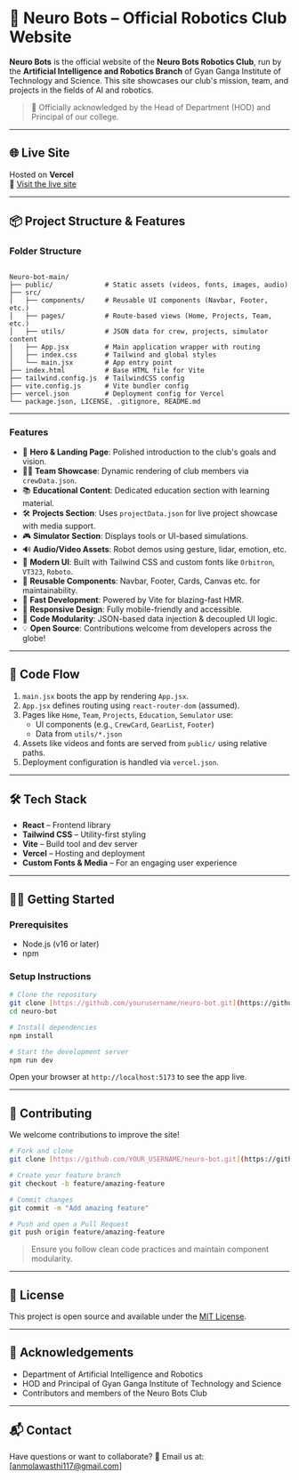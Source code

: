 
# 🤖 Neuro Bots – Official Robotics Club Website

**Neuro Bots** is the official website of the **Neuro Bots Robotics Club**, run by the **Artificial Intelligence and Robotics Branch** of Gyan Ganga Institute of Technology and Science. This site showcases our club's mission, team, and projects in the fields of AI and robotics.

> 🏫 Officially acknowledged by the Head of Department (HOD) and Principal of our college.

---

## 🌐 Live Site

Hosted on **Vercel**  
🔗 [Visit the live site](https://neruo-bot.vercel.app)

---

## 📦 Project Structure & Features

### Folder Structure

```

Neuro-bot-main/
├── public/             # Static assets (videos, fonts, images, audio)
├── src/
│   ├── components/     # Reusable UI components (Navbar, Footer, etc.)
│   ├── pages/          # Route-based views (Home, Projects, Team, etc.)
│   ├── utils/          # JSON data for crew, projects, simulator content
│   ├── App.jsx         # Main application wrapper with routing
│   ├── index.css       # Tailwind and global styles
│   └── main.jsx        # App entry point
├── index.html          # Base HTML file for Vite
├── tailwind.config.js  # TailwindCSS config
├── vite.config.js      # Vite bundler config
├── vercel.json         # Deployment config for Vercel
└── package.json, LICENSE, .gitignore, README.md

````

---

### Features

- 🎯 **Hero & Landing Page**: Polished introduction to the club's goals and vision.
- 🧑‍🔬 **Team Showcase**: Dynamic rendering of club members via `crewData.json`.
- 📚 **Educational Content**: Dedicated education section with learning material.
- 🛠️ **Projects Section**: Uses `projectData.json` for live project showcase with media support.
- 🎮 **Simulator Section**: Displays tools or UI-based simulations.
- 🔊 **Audio/Video Assets**: Robot demos using gesture, lidar, emotion, etc.
- 🎨 **Modern UI**: Built with Tailwind CSS and custom fonts like `Orbitron`, `VT323`, `Roboto`.
- 🔁 **Reusable Components**: Navbar, Footer, Cards, Canvas etc. for maintainability.
- 🚀 **Fast Development**: Powered by Vite for blazing-fast HMR.
- 📱 **Responsive Design**: Fully mobile-friendly and accessible.
- 🧪 **Code Modularity**: JSON-based data injection & decoupled UI logic.
- 💡 **Open Source**: Contributions welcome from developers across the globe!

---

## 🔁 Code Flow

1. `main.jsx` boots the app by rendering `App.jsx`.
2. `App.jsx` defines routing using `react-router-dom` (assumed).
3. Pages like `Home`, `Team`, `Projects`, `Education`, `Semulator` use:
   - UI components (e.g., `CrewCard`, `GearList`, `Footer`)
   - Data from `utils/*.json`
4. Assets like videos and fonts are served from `public/` using relative paths.
5. Deployment configuration is handled via `vercel.json`.

---

## 🛠️ Tech Stack

- **React** – Frontend library
- **Tailwind CSS** – Utility-first styling
- **Vite** – Build tool and dev server
- **Vercel** – Hosting and deployment
- **Custom Fonts & Media** – For an engaging user experience

---

## 🧑‍💻 Getting Started

### Prerequisites

- Node.js (v16 or later)
- npm

### Setup Instructions

```bash
# Clone the repository
git clone [https://github.com/yourusername/neuro-bot.git](https://github.com/Anmolawasthi117/Neuro-bot)
cd neuro-bot

# Install dependencies
npm install

# Start the development server
npm run dev
````

Open your browser at `http://localhost:5173` to see the app live.

---

## 🌱 Contributing

We welcome contributions to improve the site!

```bash
# Fork and clone
git clone [https://github.com/YOUR_USERNAME/neuro-bot.git](https://github.com/Anmolawasthi117/Neuro-bot)

# Create your feature branch
git checkout -b feature/amazing-feature

# Commit changes
git commit -m "Add amazing feature"

# Push and open a Pull Request
git push origin feature/amazing-feature
```

> Ensure you follow clean code practices and maintain component modularity.

---

## 📄 License

This project is open source and available under the [MIT License](./LICENSE).

---

## 🙌 Acknowledgements

* Department of Artificial Intelligence and Robotics
* HOD and Principal of Gyan Ganga Institute of Technology and Science
* Contributors and members of the Neuro Bots Club

---

## 📬 Contact

Have questions or want to collaborate?
📧 Email us at: \[[anmolawasthi117@gmail.com](mailto:anmolawasthi117@gmail.com)]


```


